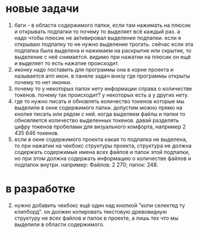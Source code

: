 


# новые задачи
1. баги - в области содержимого папки, если там нажимать на плюсик и открывать подпапки то почему то выделяет всё каждый раз. а надо чтобы плюсик не активировал выделение подпапки. если я открываю подпапку то не нужно выделение трогать. сейчас если эта подпапка была выделена и нажимаем на раскрытие или скрытие, то выделение с неё снимается. видимо при нажатии на плюсик он ещё и выделяет то есть нажатие происходит. 
3. иконку надо поставить для программы она в корне проекта и называется апп икон. в панеле задач внизу где программы открыты почему то нет иконки.
4. почему то у некоторых папок нету информации справа о количестве токенов. почему так происходит? у некоторых есть а у других нету.
5. где то нужно писать и обновлять количество токенов которые мы выделили в окне содержимого папки. допустим можно прямо на кнопке писать или рядом с ней. когда выделяем файлы и папки то обновляется количество выделенных токенов. давай разделять цифру токенов пробелами для визуального комфорта, например 2 435 646 токенов.
6. если в окне содержимого проекта какая то подпапка не выделена, то при нажатии на чекбокс структуры проекта, структура не должна содержать содержимые имена всех файлов и папок этой подпапки, но при этом должна содержать информацию о количестве файлов и подпапок внутри. например: Файлов: 2 270; папок: 248.











# в разработке

2. нужно добавить чекбокс ещё один над кнопкой "копи селектед ту клипборд". он должен копировать текстовую древовидную структуру не всех файлов и папок в проекте, а лишь тех что мы выделили в области содержимого.
